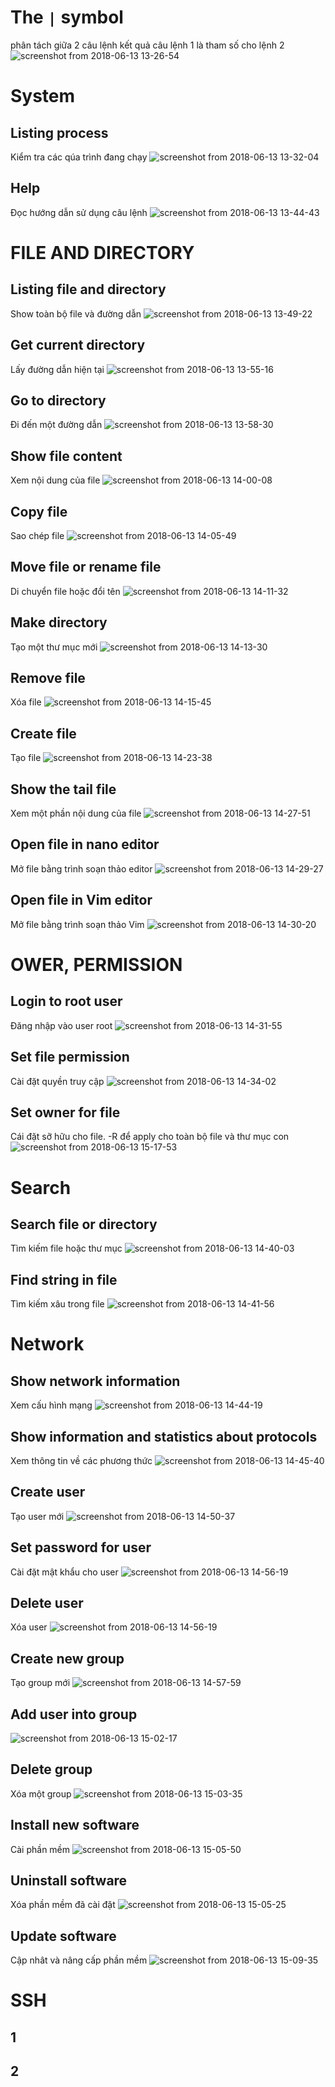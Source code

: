 # The `|` symbol
phân tách giữa 2 câu lệnh kết quả câu lệnh 1 là tham số cho lệnh 2
![screenshot from 2018-06-13 13-26-54](https://user-images.githubusercontent.com/40161516/41333860-8955ad58-6f0d-11e8-9710-007342528783.png)

# System
## Listing process
Kiểm tra các qúa trình đang chạy
![screenshot from 2018-06-13 13-32-04](https://user-images.githubusercontent.com/40161516/41334023-3162d3ae-6f0e-11e8-9f94-c2b6fcc88283.png)
## Help
Đọc hướng dẫn sử dụng câu lệnh
![screenshot from 2018-06-13 13-44-43](https://user-images.githubusercontent.com/40161516/41334509-147f59e0-6f10-11e8-935a-e12a8b320d31.png)

# FILE AND DIRECTORY
## Listing file and directory
Show toàn bộ file và đường dẫn
![screenshot from 2018-06-13 13-49-22](https://user-images.githubusercontent.com/40161516/41334904-43938c5a-6f11-11e8-93cf-235ea17ed126.png)

## Get current directory
Lấy đường dẫn hiện tại
![screenshot from 2018-06-13 13-55-16](https://user-images.githubusercontent.com/40161516/41334957-6eec8708-6f11-11e8-8186-1d259cdc49ea.png)

## Go to directory
Đi đến một đường dẫn
![screenshot from 2018-06-13 13-58-30](https://user-images.githubusercontent.com/40161516/41335107-e36053b2-6f11-11e8-83ac-7f675f2b1257.png)

## Show file content
Xem nội dung của file
![screenshot from 2018-06-13 14-00-08](https://user-images.githubusercontent.com/40161516/41335203-2f443e24-6f12-11e8-843d-ecbca17a2594.png)

## Copy file
Sao chép file
![screenshot from 2018-06-13 14-05-49](https://user-images.githubusercontent.com/40161516/41335466-13350816-6f13-11e8-85ab-4d96f0b7bdbf.png)

## Move file or rename file
Di chuyển file hoặc đổi tên
![screenshot from 2018-06-13 14-11-32](https://user-images.githubusercontent.com/40161516/41335652-bba609d2-6f13-11e8-8010-f979752a1ac5.png)

## Make directory
Tạo một thư mục mới
![screenshot from 2018-06-13 14-13-30](https://user-images.githubusercontent.com/40161516/41335724-facd235c-6f13-11e8-9830-0de5f53f6a66.png)

## Remove file
Xóa file
![screenshot from 2018-06-13 14-15-45](https://user-images.githubusercontent.com/40161516/41335841-66522e74-6f14-11e8-9134-e8c29efaaa02.png)

## Create file
Tạo file
![screenshot from 2018-06-13 14-23-38](https://user-images.githubusercontent.com/40161516/41336108-64713cd4-6f15-11e8-841c-1ffd2bd5c9ae.png)

## Show the tail file
Xem một phần nội dung của file
![screenshot from 2018-06-13 14-27-51](https://user-images.githubusercontent.com/40161516/41336310-17eb5ba0-6f16-11e8-8c0b-c7d0c564ca57.png)

## Open file in nano editor
Mở file bằng trình soạn thảo editor
![screenshot from 2018-06-13 14-29-27](https://user-images.githubusercontent.com/40161516/41336346-35ceaf1e-6f16-11e8-91d9-9ada0cd2a5e1.png)

## Open file in Vim editor
Mở file bằng trình soạn thảo Vim
![screenshot from 2018-06-13 14-30-20](https://user-images.githubusercontent.com/40161516/41336416-615e2c7c-6f16-11e8-955c-033b553f9e05.png)

# OWER, PERMISSION
## Login to root user
Đăng nhập vào user root
![screenshot from 2018-06-13 14-31-55](https://user-images.githubusercontent.com/40161516/41336471-8c73aad6-6f16-11e8-8343-2215a5456064.png)

## Set file permission
Cài đặt quyền truy cập
![screenshot from 2018-06-13 14-34-02](https://user-images.githubusercontent.com/40161516/41336591-e25e1454-6f16-11e8-9475-39333263d65e.png)

## Set owner for file
Cái đặt sỡ hữu cho file. -R để apply cho toàn bộ file và thư mục con
![screenshot from 2018-06-13 15-17-53](https://user-images.githubusercontent.com/40161516/41338771-4a113cd8-6f1d-11e8-8479-9ff0b35f185d.png)

# Search
## Search file or directory
Tìm kiếm file hoặc thư mục
![screenshot from 2018-06-13 14-40-03](https://user-images.githubusercontent.com/40161516/41336869-b02bc570-6f17-11e8-89c1-79c4eab5c0d5.png)
## Find string in file
Tìm kiếm xâu trong file
![screenshot from 2018-06-13 14-41-56](https://user-images.githubusercontent.com/40161516/41336988-19ade8e8-6f18-11e8-826e-c804fa181856.png)

# Network
## Show network information
Xem cấu hình mạng
![screenshot from 2018-06-13 14-44-19](https://user-images.githubusercontent.com/40161516/41337051-48cc73a6-6f18-11e8-8385-31b80331f236.png)
## Show information and statistics about protocols
Xem thông tin về các phương thức
![screenshot from 2018-06-13 14-45-40](https://user-images.githubusercontent.com/40161516/41337100-78babac8-6f18-11e8-8eec-86733cbfa85a.png)

## Create user
Tạo user mới
![screenshot from 2018-06-13 14-50-37](https://user-images.githubusercontent.com/40161516/41337393-4b438542-6f19-11e8-8625-2bce88cd1506.png)

## Set password for user
Cài đặt mật khẩu cho user
![screenshot from 2018-06-13 14-56-19](https://user-images.githubusercontent.com/40161516/41337634-f78e044e-6f19-11e8-909b-2ae0c6e3e068.png)

## Delete user
Xóa user
![screenshot from 2018-06-13 14-56-19](https://user-images.githubusercontent.com/40161516/41337664-08d44632-6f1a-11e8-9fb8-14cc4e46a2a1.png)

## Create new group
Tạo group mới
![screenshot from 2018-06-13 14-57-59](https://user-images.githubusercontent.com/40161516/41337735-3242c8b8-6f1a-11e8-84e8-df45cbd90603.png)

## Add user into group
![screenshot from 2018-06-13 15-02-17](https://user-images.githubusercontent.com/40161516/41337931-dbd778b0-6f1a-11e8-996b-8dce28918a45.png)

## Delete group
Xóa một group
![screenshot from 2018-06-13 15-03-35](https://user-images.githubusercontent.com/40161516/41337988-ffc703a8-6f1a-11e8-9a22-34cd1c86ca81.png)

## Install new software
Cài phần mềm
![screenshot from 2018-06-13 15-05-50](https://user-images.githubusercontent.com/40161516/41338116-66341b30-6f1b-11e8-8c10-e469d2e3ed28.png)

## Uninstall software
Xóa phần mềm đã cài đặt
![screenshot from 2018-06-13 15-05-25](https://user-images.githubusercontent.com/40161516/41338157-83de59b6-6f1b-11e8-87ec-2ccceab135f5.png)

## Update software
Cập nhât và nâng cấp phần mềm
![screenshot from 2018-06-13 15-09-35](https://user-images.githubusercontent.com/40161516/41338289-eb10e9e6-6f1b-11e8-9b92-f9da47c587ca.png)

# SSH
## 1

## 2




